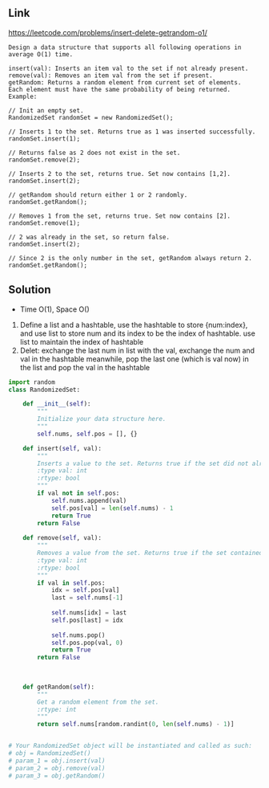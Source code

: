 ## Link
https://leetcode.com/problems/insert-delete-getrandom-o1/
```
Design a data structure that supports all following operations in average O(1) time.

insert(val): Inserts an item val to the set if not already present.
remove(val): Removes an item val from the set if present.
getRandom: Returns a random element from current set of elements. 
Each element must have the same probability of being returned.
Example:

// Init an empty set.
RandomizedSet randomSet = new RandomizedSet();

// Inserts 1 to the set. Returns true as 1 was inserted successfully.
randomSet.insert(1);

// Returns false as 2 does not exist in the set.
randomSet.remove(2);

// Inserts 2 to the set, returns true. Set now contains [1,2].
randomSet.insert(2);

// getRandom should return either 1 or 2 randomly.
randomSet.getRandom();

// Removes 1 from the set, returns true. Set now contains [2].
randomSet.remove(1);

// 2 was already in the set, so return false.
randomSet.insert(2);

// Since 2 is the only number in the set, getRandom always return 2.
randomSet.getRandom();
```
## Solution
- Time O(1), Space O()
1. Define a list and a hashtable, use the hashtable to store {num:index}, and use list to store num and its index
to be the index of hashtable. use list to maintain the index of hashtable
2. Delet: exchange the last num in list with the val, exchange the num and val in the hashtable meanwhile, pop the last one
(which is val now) in the list and pop the val in the hashtable
```python
import random
class RandomizedSet:

    def __init__(self):
        """
        Initialize your data structure here.
        """
        self.nums, self.pos = [], {}        

    def insert(self, val):
        """
        Inserts a value to the set. Returns true if the set did not already contain the specified element.
        :type val: int
        :rtype: bool
        """
        if val not in self.pos:
            self.nums.append(val)
            self.pos[val] = len(self.nums) - 1
            return True
        return False
            
    def remove(self, val):
        """
        Removes a value from the set. Returns true if the set contained the specified element.
        :type val: int
        :rtype: bool
        """
        if val in self.pos:
            idx = self.pos[val]
            last = self.nums[-1]
        
            self.nums[idx] = last
            self.pos[last] = idx
        
            self.nums.pop()
            self.pos.pop(val, 0)
            return True
        return False
    
        

    def getRandom(self):
        """
        Get a random element from the set.
        :rtype: int
        """
        return self.nums[random.randint(0, len(self.nums) - 1)]


# Your RandomizedSet object will be instantiated and called as such:
# obj = RandomizedSet()
# param_1 = obj.insert(val)
# param_2 = obj.remove(val)
# param_3 = obj.getRandom()
```
